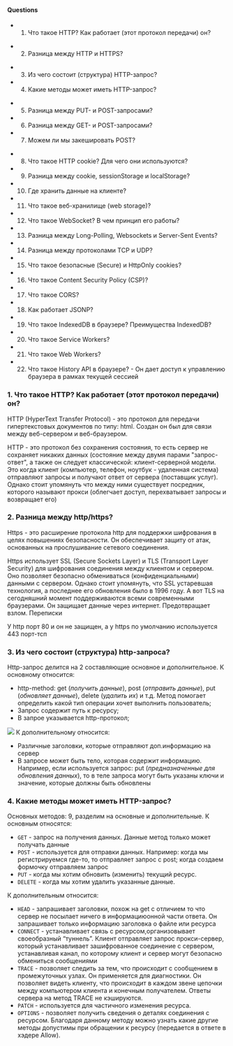 #### Questions

- 1. Что такое HTTP? Как работает (этот протокол передачи) он?

* 2. Разница между HTTP и HTTPS?

- 3. Из чего состоит (структура) HTTP-запрос?
- 4. Какие методы может иметь HTTP-запрос?

* 5. Разница между PUT- и POST-запросами?
* 6. Разница между GET- и POST-запросами?
* 7. Можем ли мы закешировать POST?

- 8. Что такое HTTP cookie? Для чего они используются?
- 9. Разница между cookie, sessionStorage и localStorage?
- 10. Где хранить данные на клиенте?
- 11. Что такое веб-хранилище (web storage)?
- 12. Что такое WebSocket? В чем принцип его работы?
- 13. Разница между Long-Polling, Websockets и Server-Sent Events?
- 14. Разница между протоколами TCP и UDP?
- 15. Что такое безопасные (Secure) и HttpOnly cookies?
- 16. Что такое Content Security Policy (CSP)?
- 17. Что такое CORS?
- 18. Как работает JSONP?
- 19. Что такое IndexedDB в браузере? Преимущества IndexedDB?
- 20. Что такое Service Workers?
- 21. Что такое Web Workers?
- 22. Что такое History API в браузере? - Он дает доступ к управлению браузера в рамках текущей сессией

### 1. Что такое HTTP? Как работает (этот протокол передачи) он?

HTTP (HyperText Transfer Protocol) - это протокол для передачи гипертекстовых документов по типу:
html. Создан он был для связи между веб-сервером и веб-браузером. <br/>

HTTP - это протокол без сохранения состояния, то есть сервер не сохраняет никаких данных (состояние
между двумя парами "запрос-ответ", а также он следует классической: клиент-серверной модели. Это когда клиент (компьютер, телефон, ноутбук - удаленная система) отправляют запросы и получают ответ от сервера (поставщик услуг). Однако стоит упомянуть что между ними существует посредник, которого называют прокси (облегчает доступ, перехватывает запросы и возвращает его)

### 2. Разница между http/https?

Https - это расширение протокола http для поддержки шифрования в целях повышениях безопасности. Он обеспечивает защиту от атак, основанных на прослушивание сетевого соединения. 

Https использует SSL (Secure Sockets Layer) и TLS (Transport Layer Security) для шифрования соединения между клиентом и сервером. Оно позволяет безопасно обмениваться (конфиденциальными) данными с сервером. Однако стоит упомянуть, что SSL устаревшая технология, а последнее его обновления было в 1996 году. А вот TLS на сегодняшний момент поддерживаются всеми современными браузерами. Он защищает данные через интернет. Предотвращает взлом. Переписки

У http порт 80 и он не защищен, а у https по умолчанию используется 443 порт-тсп

### 3. Из чего состоит (структура) http-запроса?

Http-запрос делится на 2 составляющие основное и дополнительное. К основному относится:

- http-method: get (_получить данные_), post (_отправить данные_), put (_обновляет данные_), delete (_удалить их_) и т.д. Метод помогает определить какой тип операции хочет выполнить пользователь;
- Запрос содержит путь к ресурсу;
- В запрое указывается http-протокол;

![](../../../BE48~1/AppData/Local/Temp/http_request.png)
К дополнительному относится:

- Различные заголовки, которые отправляют доп.информацию на сервер
- В запросе может быть тело, которая содержит информацию. Например, если используется запрос: put (_предназначенные для обновления данных_), то в теле запроса могут быть указаны ключи и значение, которые должны быть обновлены

### 4. Какие методы может иметь HTTP-запрос?

Основных методов: 9, разделим на основные и дополнительные. К основным относятся:

- `GET` - запрос на получения данных. Данные метод только может получать данные
- `POST` - используется для отправки данных. Например: когда мы регистрируемся где-то, то отправляет запрос с post; когда создаем формочку отправляем запрос
- `PUT` - когда мы хотим обновить (изменить) текущий ресурс.
- `DELETE` - когда мы хотим удалить указанные данные.

К дополнительным относится:

- `HEAD` - запрашивает заголовки, похож на get с отличием то что сервер не посылает ничего в информациюонной части ответа. Он запрашивает только информацию заголовка о файле или ресурса
- `CONNECT` - устанавливает связь с ресурсом,организовывает своеобразный “туннель”. Клиент отправляет запрос прокси-сервер, который устанавливает зашифрованное соединение с сервером, устанавливая канал, по которому клиент и сервер могут безопасно обмениться сообщениями
- `TRACE` - позволяет следить за тем, что происходит с сообщением в промежуточных узлах. Он применяется для диагностики. Он позволяет видеть клиенту, что происходит в каждом звене цепочки между компьютером клиента и конечным получателем. Ответы сервера на метод TRACE не кэшируются.
- `PATCH` - используется для частичного изменения ресурса.
- `OPTIONS` - позволяет получить сведения о деталях соединения с ресурсом. Благодаря данному методу можно узнать какие другие методы допустимы при обращении к ресурсу (передается в ответе в хэдере Allow).
